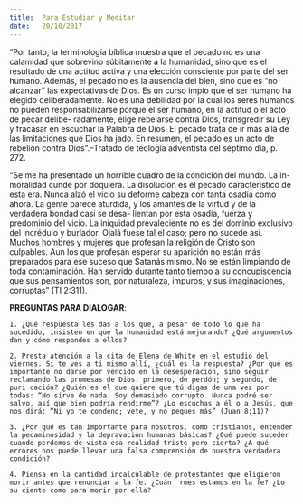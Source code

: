 ```yaml
---
title:  Para Estudiar y Meditar
date:   20/10/2017
---
```


“Por tanto, la terminología bíblica muestra que el pecado no es una calamidad que sobrevino súbitamente a la humanidad, sino que es el resultado de una actitud activa y una elección consciente por parte del ser humano. Además, el pecado no es la ausencia del bien, sino que es “no alcanzar” las expectativas de Dios. Es un curso impío que el ser humano ha elegido deliberadamente. No es una debilidad por la cual los seres humanos no pueden responsabilizarse porque el ser humano, en la actitud o el acto de pecar delibe- radamente, elige rebelarse contra Dios, transgredir su Ley y fracasar en escuchar la Palabra de Dios. El pecado trata de ir más allá de las limitaciones que Dios ha  jado. En resumen, el pecado es un acto de rebelión contra Dios”.–Tratado de teología adventista del séptimo día, p. 272.

“Se me ha presentado un horrible cuadro de la condición del mundo. La in- moralidad cunde por doquiera. La disolución es el pecado característico de esta era. Nunca alzó el vicio su deforme cabeza con tanta osadía como ahora. La gente parece aturdida, y los amantes de la virtud y de la verdadera bondad casi se desa- lientan por esta osadía, fuerza y predominio del vicio. La iniquidad prevaleciente no es del dominio exclusivo del incrédulo y burlador. Ojalá fuese tal el caso; pero no sucede así. Muchos hombres y mujeres que profesan la religión de Cristo son culpables. Aun los que profesan esperar su aparición no están más preparados para ese suceso que Satanás mismo. No se están limpiando de toda contaminación. Han servido durante tanto tiempo a su concupiscencia que sus pensamientos son, por naturaleza, impuros; y sus imaginaciones, corruptas” (TI 2:311).

**PREGUNTAS PARA DIALOGAR**:

`1. ¿Qué respuesta les das a los que, a pesar de todo lo que ha sucedido, insisten en que la humanidad está mejorando? ¿Qué argumentos dan y cómo respondes a ellos?`

`2. Presta atención a la cita de Elena de White en el estudio del viernes. Si te ves a ti mismo allí, ¿cuál es la respuesta? ¿Por qué es importante no darse por vencido en la desesperación, sino seguir reclamando las promesas de Dios: primero, de perdón; y segundo, de puri cación? ¿Quién es el que quiere que tú digas de una vez por todas: “No sirve de nada. Soy demasiado corrupto. Nunca podré ser salvo, así que bien podría rendirme”? ¿Lo escuchas a él o a Jesús, que nos dirá: “Ni yo te condeno; vete, y no peques más” (Juan 8:11)?`

`3. ¿Por qué es tan importante para nosotros, como cristianos, entender la pecaminosidad y la depravación humanas básicas? ¿Qué puede suceder cuando perdemos de vista esa realidad triste pero cierta? ¿A qué errores nos puede llevar una falsa comprensión de nuestra verdadera condición?`

`4. Piensa en la cantidad incalculable de protestantes que eligieron morir antes que renunciar a la fe. ¿Cuán  rmes estamos en la fe? ¿Lo su ciente como para morir por ella?`